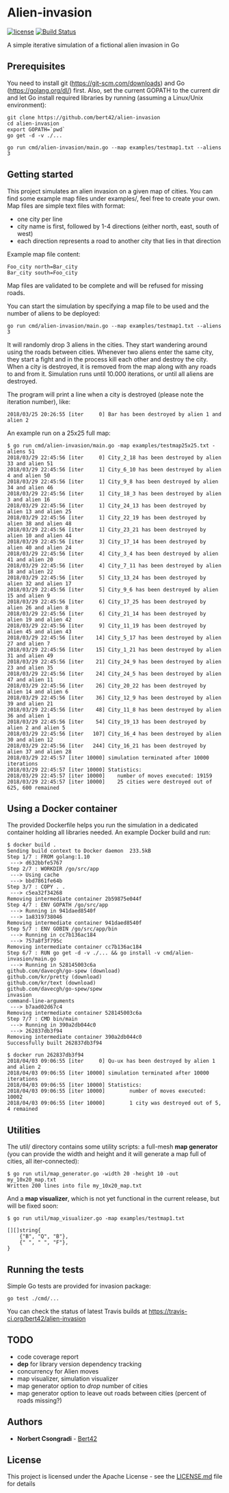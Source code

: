 # Alien-invasion

[![license](https://img.shields.io/github/license/bert42/alien-invasion.svg)](https://github.com/bert42/alien-invasion/blob/master/LICENSE)
[![Build Status](https://travis-ci.org/bert42/alien-invasion.svg?branch=master)](https://travis-ci.org/bert42/alien-invasion)

A simple iterative simulation of a fictional alien invasion in Go

## Prerequisites

You need to install git (https://git-scm.com/downloads) and Go (https://golang.org/dl/) first.
Also, set the current GOPATH to the current dir and let Go install required libraries by running (assuming a Linux/Unix environment):

```
git clone https://github.com/bert42/alien-invasion
cd alien-invasion
export GOPATH=`pwd`
go get -d -v ./...

go run cmd/alien-invasion/main.go --map examples/testmap1.txt --aliens 3
```

## Getting started

This project simulates an alien invasion on a given map of cities.
You can find some example map files under examples/, feel free to create your own.
Map files are simple text files with format:
 * one city per line
 * city name is first, followed by 1-4 directions (either north, east, south of west)
 * each direction represents a road to another city that lies in that direction

Example map file content:

```
Foo_city north=Bar_city
Bar_city south=Foo_city
```

Map files are validated to be complete and will be refused for missing roads.


You can start the simulation by specifying a map file to be used and the number of aliens to be deployed:

```
go run cmd/alien-invasion/main.go --map examples/testmap1.txt --aliens 3
```

It will randomly drop 3 aliens in the cities. They start wandering around using the roads between cities. Whenever two aliens enter
the same city, they start a fight and in the process kill each other and destroy the city. When a city is destroyed, it is removed
from the map along with any roads to and from it.
Simulation runs until 10.000 iterations, or until all aliens are destroyed.

The program will print a line when a city is destroyed (please note the iteration number), like:

```
2018/03/25 20:26:55 [iter     0] Bar has been destroyed by alien 1 and alien 2
```

An example run on a 25x25 full map:

```
$ go run cmd/alien-invasion/main.go -map examples/testmap25x25.txt -aliens 51
2018/03/29 22:45:56 [iter     0] City_2_18 has been destroyed by alien 33 and alien 51
2018/03/29 22:45:56 [iter     1] City_6_10 has been destroyed by alien 4 and alien 50
2018/03/29 22:45:56 [iter     1] City_9_8 has been destroyed by alien 34 and alien 46
2018/03/29 22:45:56 [iter     1] City_18_3 has been destroyed by alien 3 and alien 16
2018/03/29 22:45:56 [iter     1] City_24_13 has been destroyed by alien 13 and alien 25
2018/03/29 22:45:56 [iter     1] City_22_19 has been destroyed by alien 38 and alien 48
2018/03/29 22:45:56 [iter     1] City_23_21 has been destroyed by alien 10 and alien 44
2018/03/29 22:45:56 [iter     3] City_17_14 has been destroyed by alien 40 and alien 24
2018/03/29 22:45:56 [iter     4] City_3_4 has been destroyed by alien 41 and alien 20
2018/03/29 22:45:56 [iter     4] City_7_11 has been destroyed by alien 18 and alien 22
2018/03/29 22:45:56 [iter     5] City_13_24 has been destroyed by alien 32 and alien 17
2018/03/29 22:45:56 [iter     5] City_9_6 has been destroyed by alien 15 and alien 9
2018/03/29 22:45:56 [iter     6] City_17_25 has been destroyed by alien 26 and alien 8
2018/03/29 22:45:56 [iter     6] City_21_14 has been destroyed by alien 19 and alien 42
2018/03/29 22:45:56 [iter     9] City_11_19 has been destroyed by alien 45 and alien 43
2018/03/29 22:45:56 [iter    14] City_5_17 has been destroyed by alien 27 and alien 7
2018/03/29 22:45:56 [iter    15] City_1_21 has been destroyed by alien 31 and alien 49
2018/03/29 22:45:56 [iter    21] City_24_9 has been destroyed by alien 23 and alien 35
2018/03/29 22:45:56 [iter    24] City_24_5 has been destroyed by alien 47 and alien 11
2018/03/29 22:45:56 [iter    26] City_20_22 has been destroyed by alien 14 and alien 6
2018/03/29 22:45:56 [iter    36] City_12_9 has been destroyed by alien 39 and alien 21
2018/03/29 22:45:56 [iter    48] City_11_8 has been destroyed by alien 36 and alien 1
2018/03/29 22:45:56 [iter    54] City_19_13 has been destroyed by alien 2 and alien 5
2018/03/29 22:45:56 [iter   107] City_16_4 has been destroyed by alien 30 and alien 12
2018/03/29 22:45:56 [iter   244] City_16_21 has been destroyed by alien 37 and alien 28
2018/03/29 22:45:57 [iter 10000] simulation terminated after 10000 iterations
2018/03/29 22:45:57 [iter 10000] Statistics:
2018/03/29 22:45:57 [iter 10000]    number of moves executed: 19159
2018/03/29 22:45:57 [iter 10000]    25 cities were destroyed out of 625, 600 remained
```

## Using a Docker container

The provided Dockerfile helps you run the simulation in a dedicated container holding all libraries needed.
An example Docker build and run:

```
$ docker build .
Sending build context to Docker daemon  233.5kB
Step 1/7 : FROM golang:1.10
 ---> d632bbfe5767
Step 2/7 : WORKDIR /go/src/app
 ---> Using cache
 ---> bbd7861fe64b
Step 3/7 : COPY . .
 ---> c5ea32f34268
Removing intermediate container 2b59875e044f
Step 4/7 : ENV GOPATH /go/src/app
 ---> Running in 941daed8540f
 ---> 1a8319738046
Removing intermediate container 941daed8540f
Step 5/7 : ENV GOBIN /go/src/app/bin
 ---> Running in cc7b136ac184
 ---> 757a8f3f795c
Removing intermediate container cc7b136ac184
Step 6/7 : RUN go get -d -v ./... && go install -v cmd/alien-invasion/main.go
 ---> Running in 528145003c6a
github.com/davecgh/go-spew (download)
github.com/kr/pretty (download)
github.com/kr/text (download)
github.com/davecgh/go-spew/spew
invasion
command-line-arguments
 ---> b7aad02d67c4
Removing intermediate container 528145003c6a
Step 7/7 : CMD bin/main
 ---> Running in 390a2db044c0
 ---> 262837db3f94
Removing intermediate container 390a2db044c0
Successfully built 262837db3f94

$ docker run 262837db3f94
2018/04/03 09:06:55 [iter     0] Qu-ux has been destroyed by alien 1 and alien 2
2018/04/03 09:06:55 [iter 10000] simulation terminated after 10000 iterations
2018/04/03 09:06:55 [iter 10000] Statistics:
2018/04/03 09:06:55 [iter 10000]        number of moves executed: 10002
2018/04/03 09:06:55 [iter 10000]        1 city was destroyed out of 5, 4 remained
```

## Utilities

The util/ directory contains some utility scripts: a full-mesh **map generator** (you
can provide the width and height and it will generate a map full of cities, all
iter-connected):

```
$ go run util/map_generator.go -width 20 -height 10 -out my_10x20_map.txt
Written 200 lines into file my_10x20_map.txt
```

And a **map visualizer**, which is not yet functional in the current release, but will be fixed soon:

```
$ go run util/map_visualizer.go -map examples/testmap1.txt

[][]string{
    {"B", "Q", "B"},
    {" ", " ", "F"},
}
```

## Running the tests

Simple Go tests are provided for invasion package:

```
go test ./cmd/...
```

You can check the status of latest Travis builds at https://travis-ci.org/bert42/alien-invasion


## TODO

* code coverage report
* **dep** for library version dependency tracking
* concurrency for Alien moves
* map visualizer, simulation visualizer
* map generator option to _drop_ number of cities
* map generator option to leave out roads between cities (percent of roads missing?)

## Authors

* **Norbert Csongradi** - [Bert42](https://github.com/bert42)

## License

This project is licensed under the Apache License - see the [LICENSE.md](LICENSE.md) file for details
